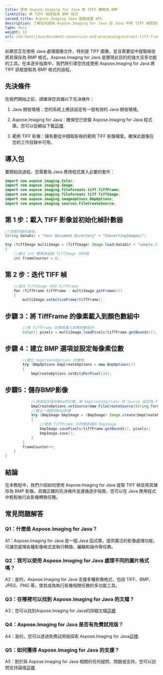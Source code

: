 ```yaml
---
title: 使用 Aspose.Imaging for Java 將 TIFF 轉換為 BMP
linktitle: 將 TIFF 幀提取為 BMP 格式
second_title: Aspose.Imaging Java 圖像處理 API
description: 了解如何使用 Aspose.Imaging for Java 在 Java 中將 TIFF 幀提取為 BMP 格式。請遵循我們的逐步指南。
type: docs
weight: 13
url: /zh-hant/java/document-conversion-and-processing/extract-tiff-frames-to-bmp-format/
---
```

如果您正在使用 Java 處理圖像文件，特別是 TIFF 圖像，並且需要從中提取幀並將其保存為 BMP 格式，Aspose.Imaging for Java 是實現此目的的強大且多功能的工具。在本逐步指南中，我們將引導您完成使用 Aspose.Imaging for Java 將 TIFF 訊框提取為 BMP 格式的過程。

## 先決條件

在我們開始之前，請確保您具備以下先決條件：

1. Java 開發環境：您的系統上應該設定有一個有效的 Java 開發環境。

2.  Aspose.Imaging for Java：確保您已安裝 Aspose.Imaging for Java 程式庫。您可以從網站下載[這裡](https://releases.aspose.com/imaging/java/).

3. 範例 TIFF 影像：擁有要從中擷取影格的範例 TIFF 影像檔案。確保此圖像在您的工作目錄中可用。

## 導入包

要開始該過程，您需要為 Java 應用程式匯入必要的套件：

```java
import com.aspose.imaging.Color;
import com.aspose.imaging.Image;
import com.aspose.imaging.fileformats.tiff.TiffFrame;
import com.aspose.imaging.fileformats.tiff.TiffImage;
import com.aspose.imaging.imageoptions.BmpOptions;
import com.aspose.imaging.sources.FileCreateSource;
```

## 第 1 步：載入 TIFF 影像並初始化幀計數器

```java
//文檔目錄的路徑。
String dataDir = "Your Document Directory" + "ConvertingImages/";

try (TiffImage multiImage = (TiffImage) Image.load(dataDir + "sample.tiff"))
{
    //建立 int 實例來追蹤 TiffImage 中的幀
    int frameCounter = 0;
```

## 第 2 步：迭代 TIFF 幀

```java
    //迭代 TiffImage 中的 TiffFrame
    for (TiffFrame tiffFrame : multiImage.getFrames())
    {
        multiImage.setActiveFrame(tiffFrame);
```

## 步驟 3：將 TiffFrame 的像素載入到顏色數組中

```java
        //將 TiffFrame 的像素載入到顏色數組中
        Color[] pixels = multiImage.loadPixels(tiffFrame.getBounds());
```

## 步驟 4：建立 BMP 選項並設定每像素位數

```java
        //建立 bmpCreateOptions 的實例
        try (BmpOptions bmpCreateOptions = new BmpOptions())
        {
            bmpCreateOptions.setBitsPerPixel(24);
```

## 步驟5：儲存BMP影像

```java
            //透過指定保存輸出的位置，將 bmpCreateOptions 的 Source 設定為 FileCreateSource
            bmpCreateOptions.setSource(new FileCreateSource(String.format("%sConcatExtractTIFFFramesToBMP_out%d.bmp", "Your Document Directory", frameCounter), false));
            //建立一個新的bmp影像
            try (BmpImage bmpImage = (BmpImage) Image.create(bmpCreateOptions, tiffFrame.getWidth(), tiffFrame.getHeight()))
            {
                //使用 TiffFrame 中的像素儲存 bmpImage
                bmpImage.savePixels(tiffFrame.getBounds(), pixels);
                bmpImage.save();
            }
        }
        frameCounter++;
    }
}
```

## 結論

在本教程中，我們介紹如何使用 Aspose.Imaging for Java 提取 TIFF 幀並將其儲存為 BMP 影像。具備正確的先決條件並遵循逐步指南，您可以在 Java 應用程式中輕鬆執行此影像轉換任務。

## 常見問題解答

### Q1：什麼是 Aspose.Imaging for Java？

A1：Aspose.Imaging for Java 是一個 Java 函式庫，提供廣泛的影像處理功能，可讓您處理各種影像格式並執行轉換、編輯和操作等任務。

### Q2：我可以使用 Aspose.Imaging for Java 處理不同的圖片格式嗎？

A2：是的，Aspose.Imaging for Java 支援多種影像格式，包括 TIFF、BMP、JPEG、PNG 等，使其成為執行影像相關任務的多功能工具。

### Q3：在哪裡可以找到 Aspose.Imaging for Java 的文檔？

 A3：您可以找到Aspose.Imaging for Java的詳細文檔[這裡](https://reference.aspose.com/imaging/java/).

### Q4：Aspose.Imaging for Java 是否有免費試用版？

A4：是的，您可以透過免費試用版探索 Aspose.Imaging for Java[這裡](https://releases.aspose.com/).

### Q5：如何獲得 Aspose.Imaging for Java 的支援？

 A5：對於與 Aspose.Imaging for Java 相關的任何疑問、問題或支持，您可以訪問支持論壇[這裡](https://forum.aspose.com/).